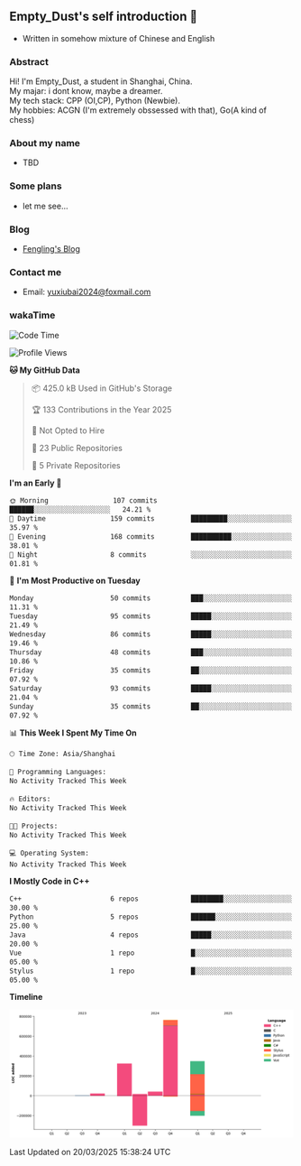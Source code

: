 ## Empty_Dust's self introduction 👋
- Written in somehow mixture of Chinese and English
### Abstract
Hi! I'm Empty_Dust, a student in Shanghai, China.\
My majar: i dont know, maybe a dreamer.\
My tech stack: CPP (OI,CP), Python (Newbie).\
My hobbies: ACGN (I'm extremely obssessed with that), Go(A kind of chess)

### About my name
- TBD

### Some plans
- let me see...

### Blog
- [Fengling's Blog](https://www.emptydust.com/)

### Contact me
- Email: yuxiubai2024@foxmail.com

### wakaTime
<!--START_SECTION:waka-->
![Code Time](http://img.shields.io/badge/Code%20Time-0%20secs-blue)

![Profile Views](http://img.shields.io/badge/Profile%20Views-2-blue)

**🐱 My GitHub Data** 

> 📦 425.0 kB Used in GitHub's Storage 
 > 
> 🏆 133 Contributions in the Year 2025
 > 
> 🚫 Not Opted to Hire
 > 
> 📜 23 Public Repositories 
 > 
> 🔑 5 Private Repositories 
 > 
**I'm an Early 🐤** 

```text
🌞 Morning                107 commits         ██████░░░░░░░░░░░░░░░░░░░   24.21 % 
🌆 Daytime                159 commits         █████████░░░░░░░░░░░░░░░░   35.97 % 
🌃 Evening                168 commits         ██████████░░░░░░░░░░░░░░░   38.01 % 
🌙 Night                  8 commits           ░░░░░░░░░░░░░░░░░░░░░░░░░   01.81 % 
```
📅 **I'm Most Productive on Tuesday** 

```text
Monday                   50 commits          ███░░░░░░░░░░░░░░░░░░░░░░   11.31 % 
Tuesday                  95 commits          █████░░░░░░░░░░░░░░░░░░░░   21.49 % 
Wednesday                86 commits          █████░░░░░░░░░░░░░░░░░░░░   19.46 % 
Thursday                 48 commits          ███░░░░░░░░░░░░░░░░░░░░░░   10.86 % 
Friday                   35 commits          ██░░░░░░░░░░░░░░░░░░░░░░░   07.92 % 
Saturday                 93 commits          █████░░░░░░░░░░░░░░░░░░░░   21.04 % 
Sunday                   35 commits          ██░░░░░░░░░░░░░░░░░░░░░░░   07.92 % 
```


📊 **This Week I Spent My Time On** 

```text
🕑︎ Time Zone: Asia/Shanghai

💬 Programming Languages: 
No Activity Tracked This Week

🔥 Editors: 
No Activity Tracked This Week

🐱‍💻 Projects: 
No Activity Tracked This Week

💻 Operating System: 
No Activity Tracked This Week
```

**I Mostly Code in C++** 

```text
C++                      6 repos             ████████░░░░░░░░░░░░░░░░░   30.00 % 
Python                   5 repos             ██████░░░░░░░░░░░░░░░░░░░   25.00 % 
Java                     4 repos             █████░░░░░░░░░░░░░░░░░░░░   20.00 % 
Vue                      1 repo              █░░░░░░░░░░░░░░░░░░░░░░░░   05.00 % 
Stylus                   1 repo              █░░░░░░░░░░░░░░░░░░░░░░░░   05.00 % 
```



**Timeline**

![Lines of Code chart](https://raw.githubusercontent.com/EmptyDust/EmptyDust/main/assets/bar_graph.png)


 Last Updated on 20/03/2025 15:38:24 UTC
<!--END_SECTION:waka-->

